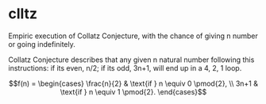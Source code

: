 # clltz
Empiric execution of Collatz Conjecture, with the chance of giving n number or going indefinitely.

Collatz Conjecture describes that any given n natural number following this instructions: if its even, n/2; if its odd, 3n+1, will end up in a 4, 2, 1 loop.

$$f(n) = \begin{cases} \frac{n}{2} 
& \text{if } n \equiv 0 \pmod{2}, \\ 3n+1 
& \text{if } n \equiv 1 \pmod{2}. \end{cases}$$

